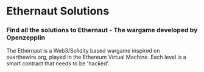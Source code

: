 # Ethernaut Solutions

### Find all the solutions to Ethernaut - The wargame developed by Openzepplin

The Ethernaut is a Web3/Solidity based wargame inspired on overthewire.org, played in the Ethereum Virtual Machine. Each level is a smart contract that needs to be 'hacked'.

